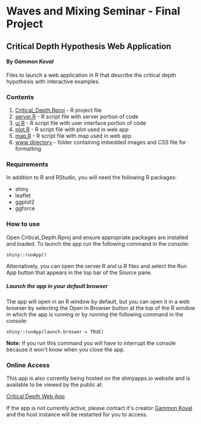 # Waves and Mixing Seminar - Final Project

## Critical Depth Hypothesis Web Application
#### By *Gammon Koval*

Files to launch a web application in R that describe the critical depth hypothesis with interactive examples.

### Contents

1. [Critical_Depth.Rproj](Critical_Depth.Rproj) - R project file
2. [server.R](server.R) - R script file with server portion of code
3. [ui.R](ui.R) - R script file with user interface portion of code
4. [plot.R](plot.R) - R script file with plot used in web app
5. [map.R](map.R) - R script file with map used in web app
6. [www directory](www) - folder containing imbedded images and CSS file for formatting

### Requirements

In addition to R and RStudio, you will need the following R packages:

* shiny
* leaflet
* ggplot2
* ggforce

### How to use

Open Critical_Depth.Rproj and ensure appropriate packages are installed and loaded. To launch the app run the following command in the console:

`shiny::runApp()`

Alternatively, you can open the server.R and ui.R files and select the Run App button that appears in the top bar of the Source pane.

##### **Launch the app in your default browser**

The app will open in an R window by default, but you can open it in a web browser by selecting the Open in Browser button at the top of the R window in which the app is running or by running the following command in the console:

`shiny::runApp(launch.broswer = TRUE)`

**Note:** If you run this command you will have to interrupt the console because it won't know when you close the app.

### Online Access

This app is also currently being hosted on the shinyapps.io website and is available to be viewed by the public at:

 [Critical Depth Web App](https://gkoval11.shinyapps.io/Critical_Depth/)

 If the app is not currently active, please contact it's creator [Gammon Koval](mailto:gkoval@mlml.calstate.edu) and the host instance will be restarted for you to access.
